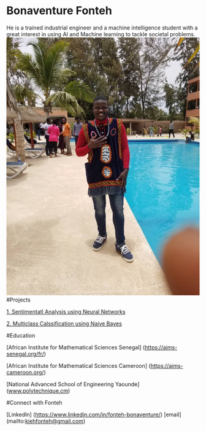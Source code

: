 # Bonaventure Fonteh
He is a trained industrial engineer and a machine intelligence student with a great interest in using AI and Machine learning to tackle societal problems.
![Bonaventure Fonteh](images/BFonteh.jpeg)
#Projects

[1. Sentimentatl Analysis using Neural Networks](https://www.github.com/BFonteh/Text-Classification-Using-FCNN)

[2. Multiclass Calssification using Naive Bayes](https://www.github.com/BFonteh/Naive_Bayes)

#Education

[African Institute for Mathematical Sciences Senegal] (https://aims-senegal.org/fr/)

[African Institute for Mathematical Sciences Cameroon] (https://aims-cameroon.org/)

[National Advanced School of Engineering Yaounde] (www.polytechnique.cm)

#Connect with Fonteh

[LinkedIn] (https://www.linkedin.com/in/fonteh-bonaventure/)
[email] (mailto:kiehfonteh@gmail.com)
